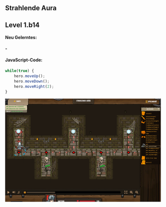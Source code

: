 ## **Strahlende Aura**
## Level 1.b14

#### Neu Gelerntes:
<b>-</b>

[comment]: <> (Was wurde gelernt und wie funktioniert die Technik?)

#### JavaScript-Code:
```js
while(true) {
    hero.moveUp();
    hero.moveDown();
    hero.moveRight(2);
}
```
![image](lvl1_b14.png)